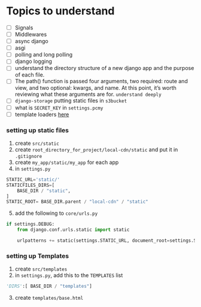 # Topics to understand
- [ ] Signals
- [ ] Middlewares
- [ ] async django
- [ ] asgi
- [ ] polling and long polling
- [ ] django logging
- [ ] understand the directory structure of a new django app and the purpose of each file.
- [ ] The path() function is passed four arguments, two required: route and view, and two optional: kwargs, and name. At this point, it’s worth reviewing what these arguments are for. `understand deeply`
- [ ] `django-storage` putting static files in `s3bucket`
- [ ] what is `SECRET_KEY` in `settings.pcmy`
- [ ] template loaders [here](https://docs.djangoproject.com/en/4.2/ref/templates/api/#django.template.loaders.cached.Loader)

### setting up static files
1. create `src/static`
2. create `root_directory_for_project/local-cdn/static` and put it in `.gitignore`
3.  create `my_app/static/my_app` for each app
4.  in `settings.py`
```py
STATIC_URL='static/'
STATICFILES_DIRS=[
    BASE_DIR / "static",
]
STATIC_ROOT= BASE_DIR.parent / "local-cdn" / "static"
```
5. add the following to  `core/urls.py`
```python
if settings.DEBUG:
    from django.conf.urls.static import static

    urlpatterns += static(settings.STATIC_URL, document_root=settings.STATIC_ROOT)
```

### setting up Templates
1. create `src/templates`
2. in `settings.py`, add this to the `TEMPLATES` list
```python
'DIRS':[ BASE_DIR / "templates"]
```
3. create `templates/base.html`




